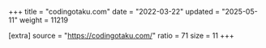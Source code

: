 +++
title = "codingotaku.com"
date = "2022-03-22"
updated = "2025-05-11"
weight = 11219

[extra]
source = "https://codingotaku.com/"
ratio = 71
size = 11
+++
